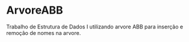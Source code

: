 # ArvoreABB
Trabalho de Estrutura de Dados I  utilizando arvore ABB para inserção e remoção de nomes na arvore.
